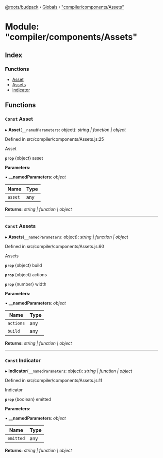[@roots/budpack](../README.md) › [Globals](../globals.md) › ["compiler/components/Assets"](_compiler_components_assets_.md)

# Module: "compiler/components/Assets"

## Index

### Functions

* [Asset](_compiler_components_assets_.md#const-asset)
* [Assets](_compiler_components_assets_.md#const-assets)
* [Indicator](_compiler_components_assets_.md#const-indicator)

## Functions

### `Const` Asset

▸ **Asset**(`__namedParameters`: object): *string | function | object*

Defined in src/compiler/components/Assets.js:25

Asset

**`prop`** {object} asset

**Parameters:**

▪ **__namedParameters**: *object*

Name | Type |
------ | ------ |
`asset` | any |

**Returns:** *string | function | object*

___

### `Const` Assets

▸ **Assets**(`__namedParameters`: object): *string | function | object*

Defined in src/compiler/components/Assets.js:60

Assets

**`prop`** {object} build

**`prop`** {object} actions

**`prop`** {number} width

**Parameters:**

▪ **__namedParameters**: *object*

Name | Type |
------ | ------ |
`actions` | any |
`build` | any |

**Returns:** *string | function | object*

___

### `Const` Indicator

▸ **Indicator**(`__namedParameters`: object): *string | function | object*

Defined in src/compiler/components/Assets.js:11

Indicator

**`prop`** {boolean} emitted

**Parameters:**

▪ **__namedParameters**: *object*

Name | Type |
------ | ------ |
`emitted` | any |

**Returns:** *string | function | object*
